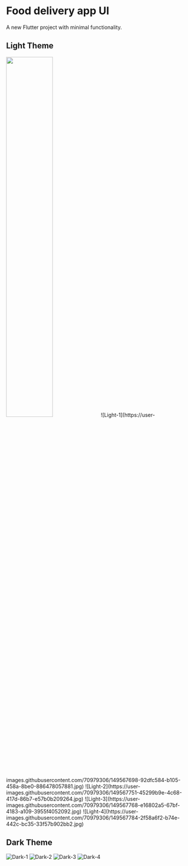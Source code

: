 # Food delivery app UI

A new Flutter project with minimal functionality.

## Light Theme

<img src="https://user-images.githubusercontent.com/70979306/149567698-92dfc584-b105-458a-8be0-886478057881.jpg" width="50%" height="50%">
![Light-1](https://user-images.githubusercontent.com/70979306/149567698-92dfc584-b105-458a-8be0-886478057881.jpg)
![Light-2](https://user-images.githubusercontent.com/70979306/149567751-45299b9e-4c68-417d-86b7-e57b0b209264.jpg)
![Light-3](https://user-images.githubusercontent.com/70979306/149567768-e16802a5-67bf-4183-a109-3955f4052092.jpg)
![Light-4](https://user-images.githubusercontent.com/70979306/149567784-2f58a6f2-b74e-442c-bc35-33f57b902bb2.jpg)

## Dark Theme

![Dark-1](https://user-images.githubusercontent.com/70979306/149567840-8fc8315a-266f-421f-a965-12e026e12010.jpg)
![Dark-2](https://user-images.githubusercontent.com/70979306/149567851-142c7303-0686-4ab7-8287-c4e971e7744a.jpg)
![Dark-3](https://user-images.githubusercontent.com/70979306/149567862-0ca991a1-9ed5-45f1-8ddf-859f72c1beaa.jpg)
![Dark-4](https://user-images.githubusercontent.com/70979306/149567873-df6635ed-90e7-4d6e-8191-b080f4ead556.jpg)

